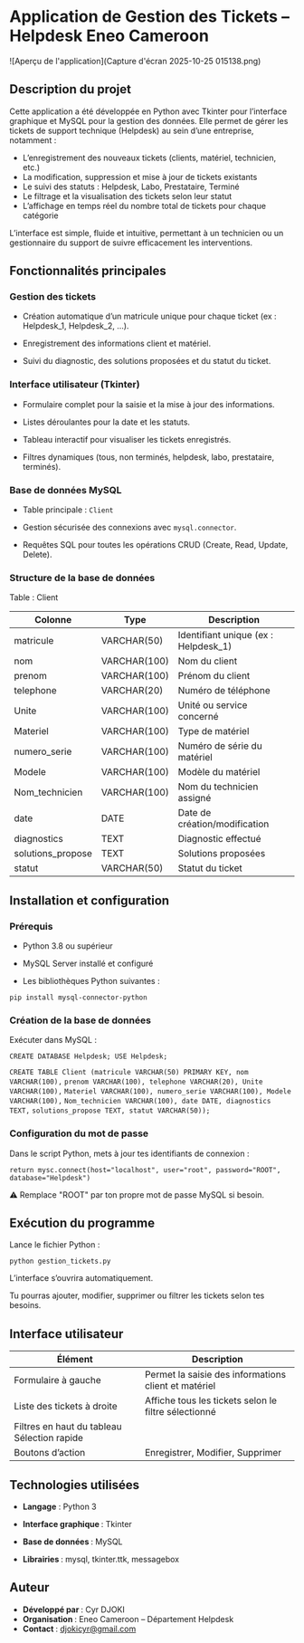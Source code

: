 # Application de Gestion des Tickets – Helpdesk Eneo Cameroon
![Aperçu de l'application](Capture d'écran 2025-10-25 015138.png)
## Description du projet

Cette application a été développée en Python avec Tkinter pour l’interface graphique et MySQL pour la gestion des données.
Elle permet de gérer les tickets de support technique (Helpdesk) au sein d’une entreprise, notamment :

- L’enregistrement des nouveaux tickets (clients, matériel, technicien, etc.)
- La modification, suppression et mise à jour de tickets existants
- Le suivi des statuts : Helpdesk, Labo, Prestataire, Terminé
- Le filtrage et la visualisation des tickets selon leur statut
- L’affichage en temps réel du nombre total de tickets pour chaque catégorie

L’interface est simple, fluide et intuitive, permettant à un technicien ou un gestionnaire du support de suivre efficacement les interventions.

## Fonctionnalités principales
### Gestion des tickets

- Création automatique d’un matricule unique pour chaque ticket (ex : Helpdesk_1, Helpdesk_2, …).

- Enregistrement des informations client et matériel.

- Suivi du diagnostic, des solutions proposées et du statut du ticket.

### Interface utilisateur (Tkinter)

- Formulaire complet pour la saisie et la mise à jour des informations.

- Listes déroulantes pour la date et les statuts.

- Tableau interactif pour visualiser les tickets enregistrés.

- Filtres dynamiques (tous, non terminés, helpdesk, labo, prestataire, terminés).

### Base de données MySQL

- Table principale : `Client`

- Gestion sécurisée des connexions avec `mysql.connector`.

- Requêtes SQL pour toutes les opérations CRUD (Create, Read, Update, Delete).

### Structure de la base de données

Table : Client

| Colonne            | Type          | Description                          |
|--------------------|---------------|--------------------------------------|
| matricule          | VARCHAR(50)   | Identifiant unique (ex : Helpdesk_1) |
| nom                | VARCHAR(100)  | Nom du client                        |
| prenom             | VARCHAR(100)  | Prénom du client                     |
| telephone          | VARCHAR(20)   | Numéro de téléphone                  |
| Unite              | VARCHAR(100)  | Unité ou service concerné            |
| Materiel           | VARCHAR(100)  | Type de matériel                     |
| numero_serie       | VARCHAR(100)  | Numéro de série du matériel          |
| Modele             | VARCHAR(100)  | Modèle du matériel                   |
| Nom_technicien     | VARCHAR(100)  | Nom du technicien assigné            |
| date               | DATE          | Date de création/modification        |
| diagnostics        | TEXT          | Diagnostic effectué                  |
| solutions_propose  | TEXT          | Solutions proposées                  |
| statut             | VARCHAR(50)   | Statut du ticket                     |


 ## Installation et configuration
### Prérequis

- Python 3.8 ou supérieur

- MySQL Server installé et configuré

- Les bibliothèques Python suivantes :

`pip install mysql-connector-python`

### Création de la base de données

Exécuter dans MySQL :

`CREATE DATABASE Helpdesk; USE Helpdesk;`

`CREATE TABLE Client (matricule VARCHAR(50) PRIMARY KEY, nom VARCHAR(100),`
    `prenom VARCHAR(100), telephone VARCHAR(20), Unite VARCHAR(100),`
    `Materiel VARCHAR(100), numero_serie VARCHAR(100), Modele VARCHAR(100),`
    `Nom_technicien VARCHAR(100), date DATE, diagnostics TEXT,`
    `solutions_propose TEXT, statut VARCHAR(50));`

### Configuration du mot de passe

Dans le script Python, mets à jour tes identifiants de connexion :

`return mysc.connect(host="localhost", user="root", password="ROOT", database="Helpdesk")`


⚠️ Remplace "ROOT" par ton propre mot de passe MySQL si besoin.

## Exécution du programme

Lance le fichier Python :

`python gestion_tickets.py`


L’interface s’ouvrira automatiquement.

Tu pourras ajouter, modifier, supprimer ou filtrer les tickets selon tes besoins.

## Interface utilisateur
| Élément            | Description   |
|--------------------|---------------|
| Formulaire à gauche	| Permet la saisie des informations client et matériel  |
| Liste des tickets à droite                | Affiche tous les tickets selon le filtre sélectionné |
| Filtres en haut du tableau	Sélection rapide|             | Tous, Non clôturés, Helpdesk, Labo, Prestataire, Terminés |
| Boutons d’action|Enregistrer, Modifier, Supprimer|
	
## Technologies utilisées

- <b>Langage</b> : Python 3 

- <b>Interface graphique </b>: Tkinter

- <b>Base de données </b>: MySQL

- <b>Librairies </b>: mysql, tkinter.ttk, messagebox

## Auteur

- <b>Développé par </b>: Cyr DJOKI
- <b>Organisation </b>: Eneo Cameroon – Département Helpdesk
- <b>Contact </b>: djokicyr@gmail.com

